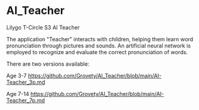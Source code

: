 # AI_Teacher
Lilygo T-Circle S3 AI Teacher

The application "Teacher" interacts with children, helping them learn word pronunciation through pictures and sounds.
An artificial neural network is employed to recognize and evaluate the correct pronunciation of words.

There are two versions available:

Age 3-7  https://github.com/Grovety/AI_Teacher/blob/main/AI-Teacher_3p.md

Age 7-14 https://github.com/Grovety/AI_Teacher/blob/main/AI-Teacher_7p.md 
